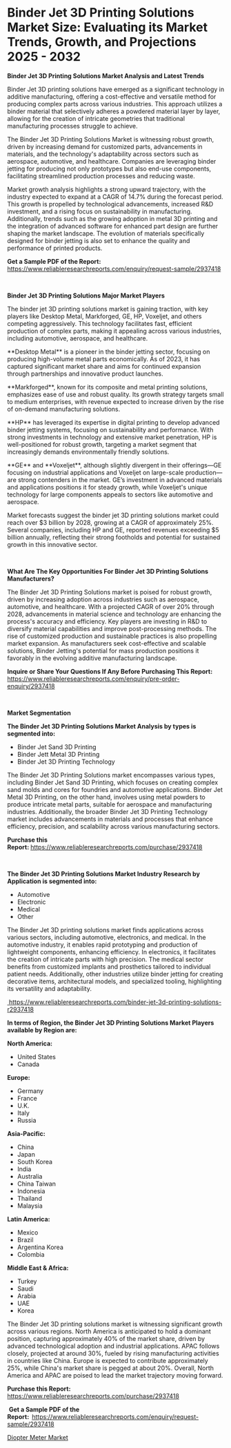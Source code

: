 <p><h1>Binder Jet 3D Printing Solutions Market Size: Evaluating its Market Trends, Growth, and Projections 2025 - 2032</h1></p><p><strong>Binder Jet 3D Printing Solutions Market Analysis and Latest Trends</strong></p>
<p><p>Binder Jet 3D printing solutions have emerged as a significant technology in additive manufacturing, offering a cost-effective and versatile method for producing complex parts across various industries. This approach utilizes a binder material that selectively adheres a powdered material layer by layer, allowing for the creation of intricate geometries that traditional manufacturing processes struggle to achieve.</p><p>The Binder Jet 3D Printing Solutions Market is witnessing robust growth, driven by increasing demand for customized parts, advancements in materials, and the technology's adaptability across sectors such as aerospace, automotive, and healthcare. Companies are leveraging binder jetting for producing not only prototypes but also end-use components, facilitating streamlined production processes and reducing waste.</p><p>Market growth analysis highlights a strong upward trajectory, with the industry expected to expand at a CAGR of 14.7% during the forecast period. This growth is propelled by technological advancements, increased R&D investment, and a rising focus on sustainability in manufacturing. Additionally, trends such as the growing adoption in metal 3D printing and the integration of advanced software for enhanced part design are further shaping the market landscape. The evolution of materials specifically designed for binder jetting is also set to enhance the quality and performance of printed products.</p></p>
<p><strong>Get a Sample PDF of the Report:&nbsp;</strong> <a href="https://www.reliableresearchreports.com/enquiry/request-sample/2937418?utm_campaign=2937&utm_medium=2&utm_source=Github&utm_content=ia&utm_term=14032025&utm_id=binder-jet-3d-printing-solutions">https://www.reliableresearchreports.com/enquiry/request-sample/2937418</a></p>
<p>&nbsp;</p>
<p><strong>Binder Jet 3D Printing Solutions Major Market Players</strong></p>
<p><p>The binder jet 3D printing solutions market is gaining traction, with key players like Desktop Metal, Markforged, GE, HP, Voxeljet, and others competing aggressively. This technology facilitates fast, efficient production of complex parts, making it appealing across various industries, including automotive, aerospace, and healthcare.</p><p>**Desktop Metal** is a pioneer in the binder jetting sector, focusing on producing high-volume metal parts economically. As of 2023, it has captured significant market share and aims for continued expansion through partnerships and innovative product launches.</p><p>**Markforged**, known for its composite and metal printing solutions, emphasizes ease of use and robust quality. Its growth strategy targets small to medium enterprises, with revenue expected to increase driven by the rise of on-demand manufacturing solutions.</p><p>**HP** has leveraged its expertise in digital printing to develop advanced binder jetting systems, focusing on sustainability and performance. With strong investments in technology and extensive market penetration, HP is well-positioned for robust growth, targeting a market segment that increasingly demands environmentally friendly solutions.</p><p>**GE** and **Voxeljet**, although slightly divergent in their offerings—GE focusing on industrial applications and Voxeljet on large-scale production—are strong contenders in the market. GE’s investment in advanced materials and applications positions it for steady growth, while Voxeljet's unique technology for large components appeals to sectors like automotive and aerospace.</p><p>Market forecasts suggest the binder jet 3D printing solutions market could reach over $3 billion by 2028, growing at a CAGR of approximately 25%. Several companies, including HP and GE, reported revenues exceeding $5 billion annually, reflecting their strong footholds and potential for sustained growth in this innovative sector.</p></p>
<p>&nbsp;</p>
<p><strong>What Are The Key Opportunities For Binder Jet 3D Printing Solutions Manufacturers?</strong></p>
<p><p>The Binder Jet 3D Printing Solutions market is poised for robust growth, driven by increasing adoption across industries such as aerospace, automotive, and healthcare. With a projected CAGR of over 20% through 2028, advancements in material science and technology are enhancing the process's accuracy and efficiency. Key players are investing in R&D to diversify material capabilities and improve post-processing methods. The rise of customized production and sustainable practices is also propelling market expansion. As manufacturers seek cost-effective and scalable solutions, Binder Jetting's potential for mass production positions it favorably in the evolving additive manufacturing landscape.</p></p>
<p><strong>Inquire or Share Your Questions If Any Before Purchasing This Report:</strong> <a href="https://www.reliableresearchreports.com/enquiry/pre-order-enquiry/2937418?utm_campaign=2937&utm_medium=2&utm_source=Github&utm_content=ia&utm_term=14032025&utm_id=binder-jet-3d-printing-solutions">https://www.reliableresearchreports.com/enquiry/pre-order-enquiry/2937418</a></p>
<p>&nbsp;</p>
<p><strong>Market Segmentation</strong></p>
<p><strong>The Binder Jet 3D Printing Solutions Market Analysis by types is segmented into:</strong></p>
<p><ul><li>Binder Jet Sand 3D Printing</li><li>Binder Jett Metal 3D Printing</li><li>Binder Jet 3D Printing Technology</li></ul></p>
<p><p>The Binder Jet 3D Printing Solutions market encompasses various types, including Binder Jet Sand 3D Printing, which focuses on creating complex sand molds and cores for foundries and automotive applications. Binder Jet Metal 3D Printing, on the other hand, involves using metal powders to produce intricate metal parts, suitable for aerospace and manufacturing industries. Additionally, the broader Binder Jet 3D Printing Technology market includes advancements in materials and processes that enhance efficiency, precision, and scalability across various manufacturing sectors.</p></p>
<p><strong>Purchase this Report:&nbsp;</strong><a href="https://www.reliableresearchreports.com/purchase/2937418?utm_campaign=2937&utm_medium=2&utm_source=Github&utm_content=ia&utm_term=14032025&utm_id=binder-jet-3d-printing-solutions">https://www.reliableresearchreports.com/purchase/2937418</a></p>
<p>&nbsp;</p>
<p><strong>The Binder Jet 3D Printing Solutions Market Industry Research by Application is segmented into:</strong></p>
<p><ul><li>Automotive</li><li>Electronic</li><li>Medical</li><li>Other</li></ul></p>
<p><p>The Binder Jet 3D printing solutions market finds applications across various sectors, including automotive, electronics, and medical. In the automotive industry, it enables rapid prototyping and production of lightweight components, enhancing efficiency. In electronics, it facilitates the creation of intricate parts with high precision. The medical sector benefits from customized implants and prosthetics tailored to individual patient needs. Additionally, other industries utilize binder jetting for creating decorative items, architectural models, and specialized tooling, highlighting its versatility and adaptability.</p></p>
<p><a href="https://www.reliableresearchreports.com/binder-jet-3d-printing-solutions-r2937418?utm_campaign=2937&utm_medium=2&utm_source=Github&utm_content=ia&utm_term=14032025&utm_id=binder-jet-3d-printing-solutions">&nbsp;https://www.reliableresearchreports.com/binder-jet-3d-printing-solutions-r2937418</a></p>
<p><strong>In terms of Region, the Binder Jet 3D Printing Solutions Market Players available by Region are:</strong></p>
<p>
    <p> <strong> North America: </strong>
        <ul>
            <li>United States</li>
            <li>Canada</li>
        </ul>
        </p> 
    <p> <strong> Europe: </strong>
        <ul>
            <li>Germany</li>
            <li>France</li>
            <li>U.K.</li>
            <li>Italy</li>
            <li>Russia</li>
        </ul>
        </p> 
    <p> <strong> Asia-Pacific: </strong>
        <ul>
            <li>China</li>
            <li>Japan</li>
            <li>South Korea</li>
            <li>India</li>
            <li>Australia</li>
            <li>China Taiwan</li>
            <li>Indonesia</li>
            <li>Thailand</li>
            <li>Malaysia</li>
        </ul>
        </p> 
    <p> <strong> Latin America: </strong>
        <ul>
            <li>Mexico</li>
            <li>Brazil</li>
            <li>Argentina Korea</li>
            <li>Colombia</li>
        </ul>
        </p> 
    <p> <strong> Middle East & Africa: </strong>
        <ul>
            <li>Turkey</li>
            <li>Saudi</li>
            <li>Arabia</li>
            <li>UAE</li>
            <li>Korea</li>
        </ul>
    </p>
    </p>
<p><p>The Binder Jet 3D printing solutions market is witnessing significant growth across various regions. North America is anticipated to hold a dominant position, capturing approximately 40% of the market share, driven by advanced technological adoption and industrial applications. APAC follows closely, projected at around 30%, fueled by rising manufacturing activities in countries like China. Europe is expected to contribute approximately 25%, while China's market share is pegged at about 20%. Overall, North America and APAC are poised to lead the market trajectory moving forward.</p></p>
<p><strong>Purchase this Report: </strong><a href="https://www.reliableresearchreports.com/purchase/2937418?utm_campaign=2937&utm_medium=2&utm_source=Github&utm_content=ia&utm_term=14032025&utm_id=binder-jet-3d-printing-solutions">https://www.reliableresearchreports.com/purchase/2937418</a></p>
<p>&nbsp;<strong>Get a Sample PDF of the Report:&nbsp;&nbsp;</strong><a href="https://www.reliableresearchreports.com/enquiry/request-sample/2937418?utm_campaign=2937&utm_medium=2&utm_source=Github&utm_content=ia&utm_term=14032025&utm_id=binder-jet-3d-printing-solutions">https://www.reliableresearchreports.com/enquiry/request-sample/2937418</a></p>
<p><strong></strong></p>
<p><p><a href="https://github.com/mriwacraane/Market-Research-Report-List-1/blob/main/diopter-meter-market.md?utm_campaign=2937&utm_medium=2&utm_source=Github&utm_content=ia&utm_term=14032025&utm_id=binder-jet-3d-printing-solutions">Diopter Meter Market</a></p></p>